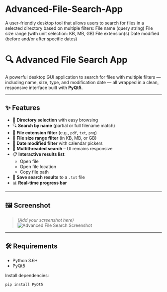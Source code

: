 # Advanced-File-Search-App
A user-friendly desktop tool that allows users to search for files in a selected directory based on multiple filters:      File name (query string)      File size range (with unit selection: KB, MB, GB)      File extension(s)      Date modified (before and/or after specific dates)


# 🔍 Advanced File Search App

A powerful desktop GUI application to search for files with multiple filters — including name, size, type, and modification date — all wrapped in a clean, responsive interface built with **PyQt5**.

---

## ✨ Features

- 📁 **Directory selection** with easy browsing
- 🔍 **Search by name** (partial or full filename match)
- 🧩 **File extension filter** (e.g., `pdf`, `txt`, `png`)
- 📏 **File size range filter** (in KB, MB, or GB)
- 📆 **Date modified filter** with calendar pickers
- 🧠 **Multithreaded search** – UI remains responsive
- 📋 **Interactive results list**:
  - Open file
  - Open file location
  - Copy file path
- 💾 **Save search results** to a `.txt` file
- 📊 **Real-time progress bar**

---

## 🖼️ Screenshot

> *(Add your screenshot here)*  
> ![Advanced File Search Screenshot](screenshot.png)

---

## 🛠 Requirements

- Python 3.6+
- PyQt5

Install dependencies:

```bash
pip install PyQt5
